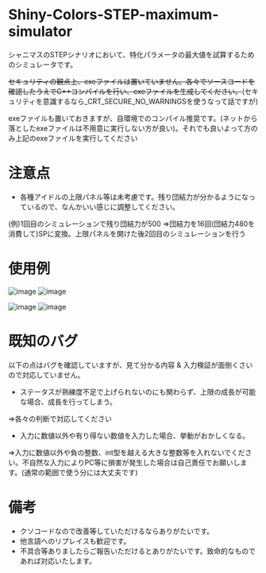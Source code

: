 # Shiny-Colors-STEP-maximum-simulator
シャニマスのSTEPシナリオにおいて、特化パラメータの最大値を試算するためのシミュレータです。

~~セキュリティの観点上、exeファイルは置いていません。各々でソースコードを確認したうえでC++コンパイルを行い、exeファイルを生成してください。~~(セキュリティを意識するなら_CRT_SECURE_NO_WARNINGSを使うなって話ですが)

exeファイルも置いておきますが、自環境でのコンパイル推奨です。(ネットから落としたexeファイルは不用意に実行しない方が良い)。それでも良いよって方のみ上記のexeファイルを実行してください

# 注意点
- 各種アイドルの上限パネル等は未考慮です。残り団結力が分かるようになっているので、なんかいい感じに調整してください。

(例)1回目のシミュレーションで残り団結力が500
⇒団結力を16回(団結力480を消費して)SPに変換。上限パネルを開けた後2回目のシミュレーションを行う

# 使用例
![image](https://user-images.githubusercontent.com/80242944/167307940-063acd27-8164-490d-9aaa-d601db909f12.png)
![image](https://user-images.githubusercontent.com/80242944/167307944-f376a755-37ad-4a8e-98bb-d76c3a10fd0b.png)

![image](https://user-images.githubusercontent.com/80242944/167307950-5e38ceb7-4f0b-4211-b7aa-49fd75fb0377.png)
![image](https://user-images.githubusercontent.com/80242944/167307953-f4d2bc69-b8ca-467e-8cc2-4cb3be385b1c.png)


# 既知のバグ
以下の点はバグを確認していますが、見て分かる内容 & 入力検証が面倒くさいので対応していません。
- ステータスが熟練度不足で上げられないのにも関わらず、上限の成長が可能な場合、成長を行ってしまう。

⇒各々の判断で対応してください
- 入力に数値以外や有り得ない数値を入力した場合、挙動がおかしくなる。

⇒入力に数値以外や負の整数、int型を越える大きな整数等を入れないでください。不自然な入力によりPC等に損害が発生した場合は自己責任でお願いします。(通常の範囲で使う分には大丈夫です)

# 備考
- クソコードなので改善等していただけるならありがたいです。
- 他言語へのリプレイスも歓迎です。
- 不具合等ありましたらご報告いただけるとありがたいです。致命的なものであれば対応いたします。
